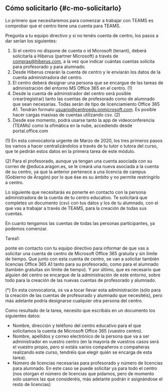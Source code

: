 ## Cómo solicitarlo {#c-mo-solicitarlo}

Lo primero que necesitaremos para comenzar a trabajar con TEAMS es comprobar que el centro tiene una cuenta para TEAMS.

Pregunta a tu equipo directivo y si no tenéis cuenta de centro, los pasos a dar serían los siguientes:

1.  Si el centro no dispone de cuenta o id Microsoft (tenant), deberá solicitarla a Hiberus (partner Microsoft) a través de compras@hiberus.com, a la vez que indicar cuántas cuentas solicita para profesorado y para alumnado.
2.  Desde Hiberus crearán la cuenta de centro y le enviarán los datos de la cuenta administradora del centro.
3.  El centro deberá designar una persona que se encargue de las tareas de administración del entorno MS Office 365 en el centro. (1)
4.  Desde la cuenta de administrador del centro será posible crear(registrar) tanto las cuentas de profesorado como de alumnado que sean necesarias. Todas serán de tipo de licenciamiento Office 365 A1\. Tendrán formato usuario@centroedu.onmicrosoft.com. Es posible hacer cargas masivas de cuentas utilizando csv. (2)
5.  Desde ese momento, podrá usarse tanto la app de videoconferencia (TEAMs) como la ofimática en la nube, accediendo desde portal.office.com

(1) En esta convocatoria urgente de Marzo de 2020, los tres primeros pasos los vamos a hacer centralizándolos a través de tu tutor o tutora del curso, que te pedirán estos datos en la primera tarea de este módulo.

(2) Para el profesorado, aunque ya tengan una cuenta asociada con su correo de @educa.aragon.es, se le creará una nueva asociada a la cuenta de su centro, ya que la anterior pertenece a una licencia de campus (Gobierno de Aragón) por lo que ése es su ámbito y no permite restringirlo a centro.

Lo siguiente que necesitarás es ponerte en contacto con la persona administradora de la cuenta de tu centro educativo. Te solicitará que completes un documento (csv) con tus datos y los de tu alumnado, con el que vas a trabajar a través de TEAMS, para la creación de todas sus cuentas.

En cuanto tengamos las cuentas de todas las personas participantes, ya podemos comenzar.

Tarea1:

 ponte en contacto con tu equipo directivo para informar de que vas a solicitar una cuenta de centro de Microsoft Office 365 gratuita y sin límite de tiempo. Que junto con esta cuenta de centro, se van a solicitar también licencias Office 365 A1 tanto para su profesorado, como para el alumnado (también gratuitas sin límite de tiempo). Y por último, que es necesario que alguien del centro se encargue de la administración de este entorno, sobre todo para la creación de las nuevas cuentas de profesorado y alumnado.

(*) En esta convocatoria, os va a tocar llevar esta administración (sólo para la creación de las cuentas de profesorado y alumnado que necesitéis), pero más adelante podría designarse cualquier otra persona del centro.

Como resultado de la tarea, necesito que escribáis en un documento los siguientes datos:

*   Nombre, dirección y teléfono del centro educativo para el que solicitamos la cuenta de Microsoft Office 365 (vuestro centro).
*   Nombre, apellidos y correo electrónico de la persona que va a ser administrador en vuestro centro (en la mayoría de vuestros casos será el vuestro propio, pero si estáis varios compañeros o compañeras realizando este curso, tendréis que elegir quién se encarga de esta tarea).
*   Número de licencias necesarias para profesorado y número de licencias para alumnado. En este caso se puede solicitar ya para todo el centro (nos otorgan el número de licencias que pidamos, pero de momento solo usamos las que consideréis, más adelante podrán ir asignándose el resto de licencias)